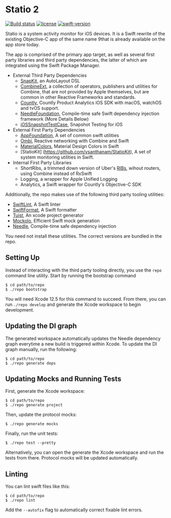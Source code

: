 # Statio 2
[![Build status](https://badge.buildkite.com/ccfb90471cd44a5cfcab3e2841fd6eceb47d2b315aee7c1d31.svg)](https://buildkite.com/varun-santhanam/statio-main-branch)
[![license](https://img.shields.io/github/license/vsanthanam/vsalert.svg)](https://en.wikipedia.org/wiki/MIT_License)
[![swift-version](https://img.shields.io/badge/Swift-5.4-orange)](https://www.swift.org)

Statio is a system activity monitor for iOS devices. It is a Swift rewrite of the existing Objective-C app of the same name 9that is already available on the app store today.

The app is comprised of the primary app target, as well as several first party libraries and third party dependencies, the latter of which are integrated using the Swift Package Manager.

- External Third Party Dependencies
    - [SnapKit](https://snapkit.io), an AutoLayout DSL
    - [CombineExt](https://github.com/CombineCommunity/CombineExt), a collection of operators, publishers and utilities for Combine, that are not provided by Apple themselves, but are common in other Reactive Frameworks and standards.
    - [Countly](https://github.com/Countly/countly-sdk-ios), Countly Product Analytics iOS SDK with macOS, watchOS and tvOS support.
    - [NeedleFoundation](https://github.com/uber/needle), Compile-time safe Swift dependency injection framework (More Details Below)
    - [iOSSnapshotTestCase](https://github.com/uber/ios-snapshot-test-case), Snapshot Testing for iOS
- External First Party Dependencies
    - [AppFoundation](https://github.com/vsanthanam/AppFoundation/), A set of common swift utilities
    - [Ombi](https://ombi.network), Reactive networking with Combine and Swift
    - [MaterialColors](https://swiftmaterialcolors.xyz), Material Design Colors in Swift
    - [StatioKit] (https://github.com/vsanthanam/StatioKit), A set of system monitoring utilities in Swift.
- Internal First Party Libraries
    - ShortRibs, a trimmed down version of Uber's [RIBs](https://github.com/uber/ribs), wihout routers, using Combine instead of RxSwift
    - Logging, a wrapper for Apple Unified Logging
    - Analytics, a Swift wrapper for Countly's Objective-C SDK

Additionally, the repo makes use of the following third party tooling utilities:
- [SwiftLint](https://realm.github.io/SwiftLint/), A Swift linter
- [SwiftFormat](https://github.com/nicklockwood/SwiftFormat), A Swift formatter
- [Tuist](https://tuist.io), An xcode project generator
- [Mockolo](https://github.com/uber/ribs), Efficient Swift mock generation
- [Needle](https://github.com/uber/needle), Compile-time safe dependency injection

You need not install these utilities. The correct versions are bundled in the repo.

## Setting Up

Instead of interacting with the third party tooling directly, you use the `repo` command line utility. Start by running the bootstrap command

```
$ cd path/to/repo
$ ./repo bootstrap
```

You will need Xcode 12.5 for this command to succeed. From there, you can run `./repo develop` and generate the Xcode workspace to begin development.

## Updating the DI graph

The generated workspace automatically updates the Needle dependency graph everytime a new build is triggered within Xcode. To update the DI graph manually, run the following:

```
$ cd path/to/repo
$ ./repo generate deps
```

## Updating Mocks and Running Tests

First, generate the Xcode workspace:

```
$ cd path/to/repo
$ ./repo generate project
```

Then, update the protocol mocks:

```
$ ./repo generate mocks
```

Finally, run the unit tests:

```
$ ./repo test --pretty
```

Alternatively, you can open the generate the Xcode workspace and run the tests from there. Protocol mocks will be updated automatically.

## Linting

You can lint swift files like this:

```
$ cd path/to/repo
$ ./repo lint
```

Add the `--autofix` flag to automatically correct fixable lint errors.
